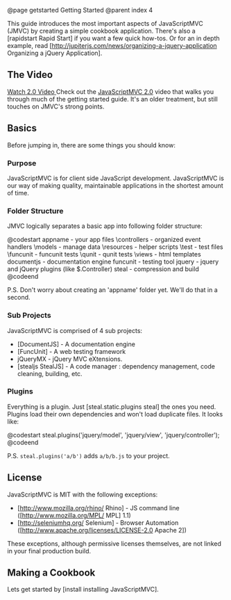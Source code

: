 @page getstarted Getting Started
@parent index 4

This guide introduces the most important aspects of JavaScriptMVC (JMVC) by 
creating a simple cookbook application.  There's also a [rapidstart Rapid Start] if 
you want a few quick how-tos.  Or for an in depth example, 
read [http://jupiterjs.com/news/organizing-a-jquery-application Organizing a jQuery Application].


##  The Video

<a href='http://cdn.javascriptmvc.com/videos/2_0/2_0_demo.htm' id='video' class='big_button floatLeft'>
     <span>Watch</span>
     <span class='label'>2.0 Video</span>
 </a>  Check out the <a href='http://javascriptmvc.s3.amazonaws.com/videos/2_0/2_0_demo.htm'>
 JavaScriptMVC 2.0</a> video that walks you through much of the getting started guide.  
 It's an older treatment, but still touches on JMVC's strong points.

<h2 class='spaced'>Basics</h2>

Before jumping in, there are some things you should know:

### Purpose

JavaScriptMVC is for client side JavaScript development.  JavaScriptMVC is our way
of making quality, maintainable applications in the shortest amount of time.


### Folder Structure

JMVC logically separates a basic app into following folder structure:

@codestart
appname            - your app files
    \controllers   - organized event handlers
    \models        - manage data
    \resources     - helper scripts
    \test          - test files
        \funcunit  - funcunit tests
        \qunit     - qunit tests
    \views         - html templates
documentjs         - documentation engine
funcunit           - testing tool
jquery             - jquery and jQuery plugins (like $.Controller)
steal              - compression and build
@codeend

<div class='whisper'>P.S. Don't worry about creating an 'appname' folder yet.  We'll do that in a second.</div>

### Sub Projects

JavaScriptMVC is comprised of 4 sub projects:

  - [DocumentJS] - A documentation engine
  - [FuncUnit] - A web testing framework
  - jQueryMX - jQuery MVC eXtensions.
  - [stealjs StealJS] - A code manager : dependency management, code cleaning, building, etc.

### Plugins 

Everything is a plugin.  Just [steal.static.plugins steal] the ones you need. 
Plugins load their own dependencies and won't load duplicate files.  It looks like:

@codestart
steal.plugins('jquery/model',
  'jquery/view',
  'jquery/controller');
@codeend

<div class='whisper'>
  P.S. <code>steal.plugins('a/b')</code> adds <code>a/b/b.js</code>
 to your project. </div>

## License

JavaScriptMVC is MIT with the following exceptions:

 - [http://www.mozilla.org/rhino/ Rhino] - JS command line ([http://www.mozilla.org/MPL/ MPL] 1.1)
 - [http://seleniumhq.org/ Selenium] - Browser Automation ([http://www.apache.org/licenses/LICENSE-2.0 Apache 2])

These exceptions, although permissive licenses themselves, are not linked in your final production build.

## Making a Cookbook

Lets get started by [install installing JavaScriptMVC].
